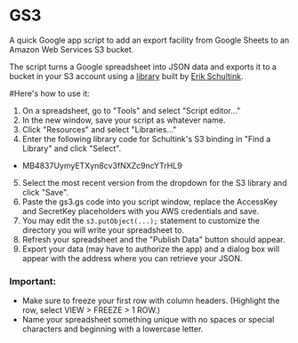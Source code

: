# GS3
A quick Google app script to add an export facility from Google Sheets to an Amazon Web Services S3 bucket. 

The script turns a Google spreadsheet into JSON data and exports it to a bucket in your S3 account using a [library](https://script.google.com/a/dallasnews.com/d/1Qx-smYQLJ2B6ae7Pncbf_8QdFaNm0f-br4pbDg0DXsJ9mZJPdFcIEkw_/edit?usp=drive_web) built by [Erik Schultink](http://engetc.com/projects/amazon-s3-api-binding-for-google-apps-script/). 


#Here's how to use it:

1. On a spreadsheet, go to "Tools" and select "Script editor..."
2. In the new window, save your script as whatever name.
3. Click "Resources" and select "Libraries..."
4. Enter the following library code for Schultink's S3 binding in "Find a Library" and click "Select".
  - MB4837UymyETXyn8cv3fNXZc9ncYTrHL9
5. Select the most recent version from the dropdown for the S3 library and click "Save".
6. Paste the gs3.gs code into you script window, replace the AccessKey and SecretKey placeholders with you AWS credentials and save.
7. You may edit the `s3.putObject(...);` statement to customize the directory you will write your spreadsheet to.
8. Refresh your spreadsheet and the "Publish Data" button should appear.
9. Export your data (may have to authorize the app) and a dialog box will appear with the address where you can retrieve your JSON.


### Important:
- Make sure to freeze your first row with column headers. (Highlight the row, select VIEW > FREEZE > 1 ROW.)
- Name your spreadsheet something unique with no spaces or special characters and beginning with a lowercase letter.
